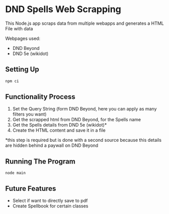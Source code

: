 # DND Spells Web Scrapping

This Node.js app scraps data from multiple webapps and generates a HTML File with data

Webpages used:

- DND Beyond
- DND 5e (wikidot)

## Setting Up

```bash
npm ci
```

## Functionality Process

1. Set the Query String (form DND Beyond, here you can apply as many filters you want)
3. Get the scrapped html from DND Beyond, for the Spells name
4. Get the Spells details from DND 5e (wikidot)*
5. Create the HTML content and save it in a file

*this step is required but is done with a second source because this details are hidden behind a paywall on DND Beyond

## Running The Program

```
node main
```

## Future Features

- Select if want to directly save to pdf
- Create Spellbook for certain classes